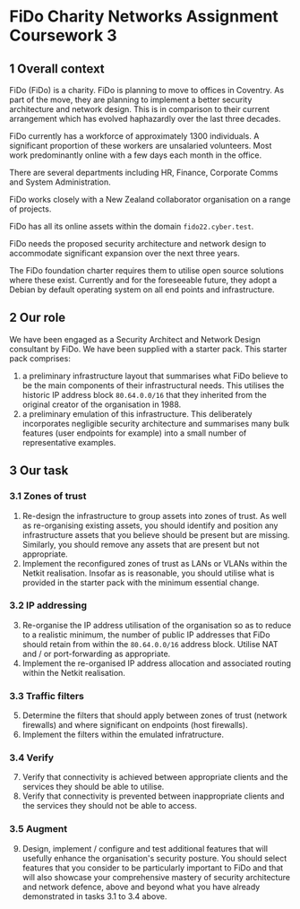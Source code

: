 # FiDo Charity Networks Assignment Coursework 3
## 1 Overall context
FiDo (FiDo) is a charity. FiDo is planning to move to offices in Coventry. As part of the move, they are planning to implement a better security architecture and network design. This is in comparison to their current arrangement which has evolved haphazardly over the last three decades.

FiDo currently has a workforce of approximately 1300 individuals. A significant proportion of these workers are unsalaried volunteers. Most work predominantly online with a few days each month in the office.

There are several departments including HR, Finance, Corporate Comms and System Administration.

FiDo works closely with a New Zealand collaborator organisation on a range of projects.

FiDo has all its online assets within the domain ```fido22.cyber.test```.

FiDo needs the proposed security architecture and network design to accommodate significant expansion over the next three years.

The FiDo foundation charter requires them to utilise open source solutions where these exist. Currently and for the foreseeable future, they adopt a Debian by default operating system on all end points and infrastructure.

## 2 Our role
We have been engaged as a Security Architect and Network Design consultant by FiDo. We have been supplied with a starter pack. This starter pack comprises:
1. a preliminary infrastructure layout that summarises what FiDo believe to be the main components of their infrastructural needs. This utilises the historic IP address block ```80.64.0.0/16``` that they inherited from the original creator of the organisation in 1988.
2. a preliminary emulation of this infrastructure. This deliberately incorporates negligible security architecture and summarises many bulk features (user endpoints for example) into a small number of representative examples.

## 3 Our task
### 3.1 Zones of trust
1. Re-design the infrastructure to group assets into zones of trust. As well as re-organising existing assets, you should identify and position any infrastructure assets that you believe should be present but are missing. Similarly, you should remove any assets that are present but not appropriate.
2. Implement the reconfigured zones of trust as LANs or VLANs within the Netkit realisation. Insofar as is reasonable, you should utilise what is provided in the starter pack with the minimum essential change.
### 3.2 IP addressing
3. Re-organise the IP address utilisation of the organisation so as to reduce to a realistic minimum, the number of public IP addresses that FiDo should retain from within the ```80.64.0.0/16``` address block. Utilise NAT and / or port-forwarding as appropriate.
4. Implement the re-organised IP address allocation and associated routing within the Netkit realisation.
### 3.3 Traffic filters
5. Determine the filters that should apply between zones of trust (network firewalls) and where significant on endpoints (host firewalls).
6. Implement the filters within the emulated infratructure.
### 3.4 Verify
7. Verify that connectivity is achieved between appropriate clients and the services they should be able to utilise.
8. Verify that connectivity is prevented between inappropriate clients and the services they should not be able to access.
### 3.5 Augment
9. Design, implement / configure and test additional features that will usefully enhance the organisation's security posture. You should select features that you consider to be particularly important to FiDo and that will also showcase your comprehensive mastery of security architecture and network defence, above and beyond what you have already demonstrated in tasks 3.1 to 3.4 above.

